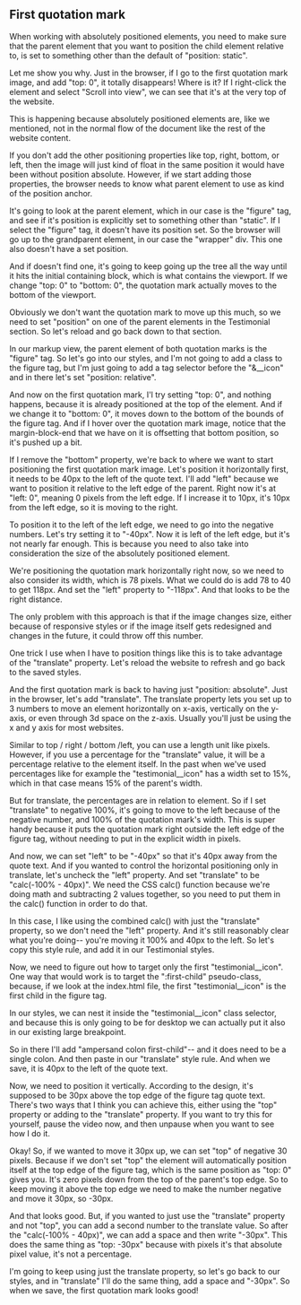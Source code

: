 ## First quotation mark

When working with absolutely positioned elements, you need to make sure that the parent element that you want to position the child element relative to, is set to something other than the default of "position: static".

Let me show you why. Just in the browser, if I go to the first quotation mark image, and add "top: 0", it totally disappears! Where is it? If I right-click the element and select "Scroll into view", we can see that it's at the very top of the website.

This is happening because absolutely positioned elements are, like we mentioned, not in the normal flow of the document like the rest of the website content.

If you don't add the other positioning properties like top, right, bottom, or left, then the image will just kind of float in the same position it would have been without position absolute. However, if we start adding those properties, the browser needs to know what parent element to use as kind of the position anchor.

It's going to look at the parent element, which in our case is the "figure" tag, and see if it's position is explicitly set to something other than "static". If I select the "figure" tag, it doesn't have its position set. So the browser will go up to the grandparent element, in our case the "wrapper" div. This one also doesn't have a set position.

And if doesn't find one, it's going to keep going up the tree all the way until it hits the initial containing block, which is what contains the viewport. If we change "top: 0" to "bottom: 0", the quotation mark actually moves to the bottom of the viewport.

Obviously we don't want the quotation mark to move up this much, so we need to set "position" on one of the parent elements in the Testimonial section. So let's reload and go back down to that section.

In our markup view, the parent element of both quotation marks is the "figure" tag. So let's go into our styles, and I'm not going to add a class to the figure tag, but I'm just going to add a tag selector before the "&\_\_icon" and in there let's set "position: relative".

And now on the first quotation mark, I'l try setting "top: 0", and nothing happens, because it is already positioned at the top of the element. And if we change it to "bottom: 0", it moves down to the bottom of the bounds of the figure tag. And if I hover over the quotation mark image, notice that the margin-block-end that we have on it is offsetting that bottom position, so it's pushed up a bit.

If I remove the "bottom" property, we're back to where we want to start positioning the first quotation mark image. Let's position it horizontally first, it needs to be 40px to the left of the quote text. I'll add "left" because we want to position it relative to the left edge of the parent. Right now it's at "left: 0", meaning 0 pixels from the left edge. If I increase it to 10px, it's 10px from the left edge, so it is moving to the right.

To position it to the left of the left edge, we need to go into the negative numbers. Let's try setting it to "-40px". Now it is left of the left edge, but it's not nearly far enough. This is because you need to also take into consideration the size of the absolutely positioned element.

We're positioning the quotation mark horizontally right now, so we need to also consider its width, which is 78 pixels. What we could do is add 78 to 40 to get 118px. And set the "left" property to "-118px". And that looks to be the right distance.

The only problem with this approach is that if the image changes size, either because of responsive styles or if the image itself gets redesigned and changes in the future, it could throw off this number.

One trick I use when I have to position things like this is to take advantage of the "translate" property. Let's reload the website to refresh and go back to the saved styles.

And the first quotation mark is back to having just "position: absolute". Just in the browser, let's add "translate". The translate property lets you set up to 3 numbers to move an element horizontally on x-axis, vertically on the y-axis, or even through 3d space on the z-axis. Usually you'll just be using the x and y axis for most websites.

Similar to top / right / bottom /left, you can use a length unit like pixels. However, if you use a percentage for the "translate" value, it will be a percentage relative to the element itself. In the past when we've used percentages like for example the "testimonial\_\_icon" has a width set to 15%, which in that case means 15% of the parent's width.

But for translate, the percentages are in relation to element. So if I set "translate" to negative 100%, it's going to move to the left because of the negative number, and 100% of the quotation mark's width. This is super handy because it puts the quotation mark right outside the left edge of the figure tag, without needing to put in the explicit width in pixels.

And now, we can set "left" to be "-40px" so that it's 40px away from the quote text. And if you wanted to control the horizontal positioning only in translate, let's uncheck the "left" property. And set "translate" to be "calc(-100% - 40px)". We need the CSS calc() function because we're doing math and subtracting 2 values together, so you need to put them in the calc() function in order to do that.

In this case, I like using the combined calc() with just the "translate" property, so we don't need the "left" property. And it's still reasonably clear what you're doing-- you're moving it 100% and 40px to the left. So let's copy this style rule, and add it in our Testimonial styles.

Now, we need to figure out how to target only the first "testimonial\_\_icon". One way that would work is to target the ":first-child" pseudo-class, because, if we look at the index.html file, the first "testimonial\_\_icon" is the first child in the figure tag.

In our styles, we can nest it inside the "testimonial\_\_icon" class selector, and because this is only going to be for desktop we can actually put it also in our existing large breakpoint.

So in there I'll add "ampersand colon first-child"-- and it does need to be a single colon. And then paste in our "translate" style rule. And when we save, it is 40px to the left of the quote text.

Now, we need to position it vertically. According to the design, it's supposed to be 30px above the top edge of the figure tag quote text. There's two ways that I think you can achieve this, either using the "top" property or adding to the "translate" property. If you want to try this for yourself, pause the video now, and then unpause when you want to see how I do it.

Okay! So, if we wanted to move it 30px up, we can set "top" of negative 30 pixels. Because if we don't set "top" the element will automatically position itself at the top edge of the figure tag, which is the same position as "top: 0" gives you. It's zero pixels down from the top of the parent's top edge. So to keep moving it above the top edge we need to make the number negative and move it 30px, so -30px.

And that looks good. But, if you wanted to just use the "translate" property and not "top", you can add a second number to the translate value. So after the "calc(-100% - 40px)", we can add a space and then write "-30px". This does the same thing as "top: -30px" because with pixels it's that absolute pixel value, it's not a percentage.

I'm going to keep using just the translate property, so let's go back to our styles, and in "translate" I'll do the same thing, add a space and "-30px". So when we save, the first quotation mark looks good!
